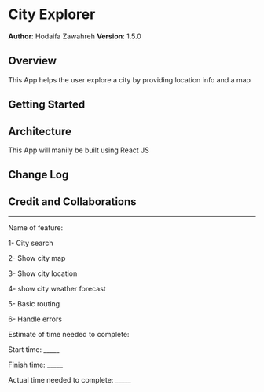 # City Explorer

**Author**: Hodaifa Zawahreh
**Version**: 1.5.0

## Overview

This App helps the user explore a city by providing location info and a map

## Getting Started
<!-- What are the steps that a user must take in order to build this app on their own machine and get it running? -->

## Architecture
<!-- Provide a detailed description of the application design. What technologies (languages, libraries, etc) you're using, and any other relevant design information. -->
This App will manily be built using React JS

## Change Log
<!-- Use this area to document the iterative changes made to your application as each feature is successfully implemented. Use time stamps. Here's an example:

01-01-2001 4:59pm - Application now has a fully-functional express server, with a GET route for the location resource. -->

## Credit and Collaborations
<!-- Give credit (and a link) to other people or resources that helped you build this application. -->
---

Name of feature:

1- City search

2- Show city map

3- Show city location

4- show city weather forecast

5- Basic routing

6- Handle errors

Estimate of time needed to complete:

Start time: _____

Finish time: _____

Actual time needed to complete: _____
